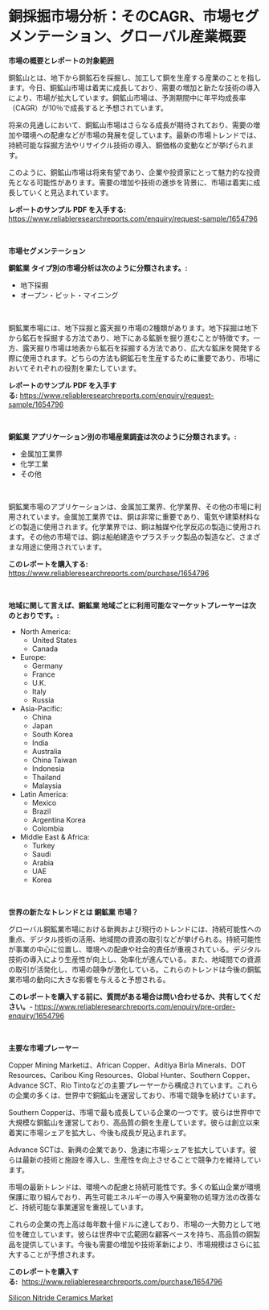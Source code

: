 <p><h1>銅採掘市場分析：そのCAGR、市場セグメンテーション、グローバル産業概要</h1></p><p><strong>市場の概要とレポートの対象範囲</strong></p>
<p><p>銅鉱山とは、地下から銅鉱石を採掘し、加工して銅を生産する産業のことを指します。今日、銅鉱山市場は着実に成長しており、需要の増加と新たな技術の導入により、市場が拡大しています。銅鉱山市場は、予測期間中に年平均成長率（CAGR）が10％で成長すると予想されています。</p><p>将来の見通しにおいて、銅鉱山市場はさらなる成長が期待されており、需要の増加や環境への配慮などが市場の発展を促しています。最新の市場トレンドでは、持続可能な採掘方法やリサイクル技術の導入、銅価格の変動などが挙げられます。</p><p>このように、銅鉱山市場は将来有望であり、企業や投資家にとって魅力的な投資先となる可能性があります。需要の増加や技術の進歩を背景に、市場は着実に成長していくと見込まれています。</p></p>
<p><strong>レポートのサンプル PDF を入手する:</strong> <a href="https://www.reliableresearchreports.com/enquiry/request-sample/1654796">https://www.reliableresearchreports.com/enquiry/request-sample/1654796</a></p>
<p>&nbsp;</p>
<p><strong>市場セグメンテーション</strong></p>
<p><strong>銅鉱業 タイプ別の市場分析は次のように分類されます。:</strong></p>
<p><ul><li>地下採掘</li><li>オープン・ピット・マイニング</li></ul></p>
<p>&nbsp;</p>
<p><p>銅鉱業市場には、地下採掘と露天掘り市場の2種類があります。地下採掘は地下から鉱石を採掘する方法であり、地下にある鉱脈を掘り進むことが特徴です。一方、露天掘り市場は地表から鉱石を採掘する方法であり、広大な鉱床を開発する際に使用されます。どちらの方法も銅鉱石を生産するために重要であり、市場においてそれぞれの役割を果たしています。</p></p>
<p><strong>レポートのサンプル PDF を入手する:</strong>&nbsp;<a href="https://www.reliableresearchreports.com/enquiry/request-sample/1654796">https://www.reliableresearchreports.com/enquiry/request-sample/1654796</a></p>
<p>&nbsp;</p>
<p><strong> 銅鉱業 アプリケーション別の市場産業調査は次のように分類されます。:</strong></p>
<p><ul><li>金属加工業界</li><li>化学工業</li><li>その他</li></ul></p>
<p>&nbsp;</p>
<p><p>銅鉱業市場のアプリケーションは、金属加工業界、化学業界、その他の市場に利用されています。金属加工業界では、銅は非常に重要であり、電気や建築材料などの製造に使用されます。化学業界では、銅は触媒や化学反応の製造に使用されます。その他の市場では、銅は船舶建造やプラスチック製品の製造など、さまざまな用途に使用されています。</p></p>
<p><strong>このレポートを購入する:</strong>&nbsp; <a href="https://www.reliableresearchreports.com/purchase/1654796">https://www.reliableresearchreports.com/purchase/1654796</a></p>
<p>&nbsp;</p>
<p><strong>地域に関して言えば、銅鉱業 地域ごとに利用可能なマーケットプレーヤーは次のとおりです。:</strong></p>
<p><ul>
    <li>
        North America:
        <ul>
            <li>United States</li>
            <li>Canada</li>
        </ul>
    </li>
    <li>
        Europe:
        <ul>
            <li>Germany</li>
            <li>France</li>
            <li>U.K.</li>
            <li>Italy</li>
            <li>Russia</li>
        </ul>
    </li>
    <li>
        Asia-Pacific:
        <ul>
            <li>China</li>
            <li>Japan</li>
            <li>South Korea</li>
            <li>India</li>
            <li>Australia</li>
            <li>China Taiwan</li>
            <li>Indonesia</li>
            <li>Thailand</li>
            <li>Malaysia</li>
        </ul>
    </li>
    <li>
        Latin America:
        <ul>
            <li>Mexico</li>
            <li>Brazil</li>
            <li>Argentina Korea</li>
            <li>Colombia</li>
        </ul>
    </li>
    <li>
        Middle East & Africa:
        <ul>
            <li>Turkey</li>
            <li>Saudi</li>
            <li>Arabia</li>
            <li>UAE</li>
            <li>Korea</li>
        </ul>
    </li>
    </ul></p>
<p>&nbsp;</p>
<p><strong>世界の新たなトレンドとは 銅鉱業 市場？</strong></p>
<p><p>グローバル銅鉱業市場における新興および現行のトレンドには、持続可能性への重点、デジタル技術の活用、地域間の資源の取引などが挙げられる。持続可能性が事業の中心に位置し、環境への配慮や社会的責任が重視されている。デジタル技術の導入により生産性が向上し、効率化が進んでいる。また、地域間での資源の取引が活発化し、市場の競争が激化している。これらのトレンドは今後の銅鉱業市場の動向に大きな影響を与えると予想される。</p></p>
<p><strong>このレポートを購入する前に、質問がある場合は問い合わせるか、共有してください。</strong>- <a href="https://www.reliableresearchreports.com/enquiry/pre-order-enquiry/1654796">https://www.reliableresearchreports.com/enquiry/pre-order-enquiry/1654796</a></p>
<p>&nbsp;</p>
<p><strong>主要な市場プレーヤー</strong></p>
<p><p>Copper Mining Marketは、African Copper、Aditiya Birla Minerals、DOT Resources、Caribou King Resources、Global Hunter、Southern Copper、Advance SCT、Rio Tintoなどの主要プレーヤーから構成されています。これらの企業の多くは、世界中で銅鉱山を運営しており、市場で競争を続けています。</p><p>Southern Copperは、市場で最も成長している企業の一つです。彼らは世界中で大規模な銅鉱山を運営しており、高品質の銅を生産しています。彼らは創立以来着実に市場シェアを拡大し、今後も成長が見込まれます。</p><p>Advance SCTは、新興の企業であり、急速に市場シェアを拡大しています。彼らは最新の技術と施設を導入し、生産性を向上させることで競争力を維持しています。</p><p>市場の最新トレンドは、環境への配慮と持続可能性です。多くの鉱山企業が環境保護に取り組んでおり、再生可能エネルギーの導入や廃棄物の処理方法の改善など、持続可能な事業運営を重視しています。</p><p>これらの企業の売上高は毎年数十億ドルに達しており、市場の一大勢力として地位を確立しています。彼らは世界中で広範囲な顧客ベースを持ち、高品質の銅製品を提供しています。今後も需要の増加や技術革新により、市場規模はさらに拡大することが予想されます。</p></p>
<p><strong>このレポートを購入する:</strong>&nbsp;&nbsp;<a href="https://www.reliableresearchreports.com/purchase/1654796">https://www.reliableresearchreports.com/purchase/1654796</a></p>
<p><p><a href="https://automatic-knee-4c7.notion.site/Silicon-Nitride-Ceramics-Market-Size-Growth-and-Forecast-from-2024-2031-b9be7519895243d6a35b2a1a13367e4b">Silicon Nitride Ceramics Market</a></p></p>